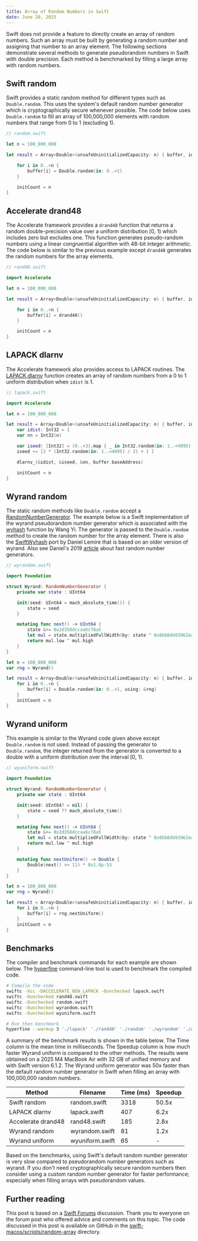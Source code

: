 ```yaml
---
title: Array of Random Numbers in Swift
date: June 20, 2025
---
```


Swift does not provide a feature to directly create an array of random numbers. Such an array must be built by generating a random number and assigning that number to an array element. The following sections demonstrate several methods to generate pseudorandom numbers in Swift with double precision. Each method is benchmarked by filling a large array with random numbers.

## Swift random

Swift provides a static random method for different types such as `Double.random`. This uses the system's default random number generator which is cryptographically secure whenever possible. The code below uses `Double.random` to fill an array of 100,000,000 elements with random numbers that range from 0 to 1 (excluding 1).

```swift
// random.swift

let n = 100_000_000

let result = Array<Double>(unsafeUninitializedCapacity: n) { buffer, initCount in

    for i in 0..<n {
        buffer[i] = Double.random(in: 0..<1)
    }

    initCount = n
}
```

## Accelerate drand48

The Accelerate framework provides a `drand48` function that returns a random double-precision value over a uniform distribution [0, 1) which includes zero but excludes one. This function generates pseudo-random numbers using a linear congruential algorithm with 48-bit integer arithmetic. The code below is similar to the previous example except `drand48` generates the random numbers for the array elements.

```swift
// rand48.swift

import Accelerate

let n = 100_000_000

let result = Array<Double>(unsafeUninitializedCapacity: n) { buffer, initCount in

    for i in 0..<n {
        buffer[i] = drand48()
    }

    initCount = n
}
```

## LAPACK dlarnv

The Accelerate framework also provides access to LAPACK routines. The [LAPACK dlarnv](https://netlib.org/lapack/explore-html/d5/dd2/group__larnv_ga768743496c909a18850020a8ce0382b4.html) function creates an array of random numbers from a 0 to 1 uniform distribution when `idist` is 1.

```swift
// lapack.swift

import Accelerate

let n = 100_000_000

let result = Array<Double>(unsafeUninitializedCapacity: n) { buffer, initCount in
    var idist: Int32 = 1
    var nn = Int32(n)

    var iseed: [Int32] = (0..<3).map { _ in Int32.random(in: 1..<4095) }
    iseed += [2 * (Int32.random(in: 1..<4095) / 2) + 1 ]

    dlarnv_(&idist, &iseed, &nn, buffer.baseAddress)

    initCount = n
}
```

## Wyrand random

The static random methods like `Double.random` accept a [RandomNumberGenerator](https://developer.apple.com/documentation/swift/randomnumbergenerator). The example below is a Swift implementation of the wyrand pseudorandom number generator which is associated with the [wyhash](https://github.com/wangyi-fudan/wyhash) function by Wang Yi. The generator is passed to the `Double.random` method to create the random number for the array element. There is also the [SwiftWyhash](https://github.com/lemire/SwiftWyhash) port by Daniel Lemire that is based on an older version of wyrand. Also see Daniel's 2019 [article](https://lemire.me/blog/2019/03/19/the-fastest-conventional-random-number-generator-that-can-pass-big-crush/) about fast random number generators.

```swift
// wyrandom.swift

import Foundation

struct Wyrand: RandomNumberGenerator {
    private var state : UInt64

    init(seed: UInt64 = mach_absolute_time()) {
        state = seed
    }

    mutating func next() -> UInt64 {
        state &+= 0x2d358dccaa6c78a5
        let mul = state.multipliedFullWidth(by: state ^ 0x8bb84b93962eacc9)
        return mul.low ^ mul.high
    }
}

let n = 100_000_000
var rng = Wyrand()

let result = Array<Double>(unsafeUninitializedCapacity: n) { buffer, initCount in
    for i in 0..<n {
        buffer[i] = Double.random(in: 0..<1, using: &rng)
    }
    initCount = n
}
```

## Wyrand uniform

This example is similar to the Wyrand code given above except `Double.random` is not used. Instead of passing the generator to `Double.random`, the integer returned from the generator is converted to a double with a uniform distribution over the interval [0, 1).

```swift
// wyuniform.swift

import Foundation

struct Wyrand: RandomNumberGenerator {
    private var state : UInt64

    init(seed: UInt64? = nil) {
        state = seed ?? mach_absolute_time()
    }

    mutating func next() -> UInt64 {
        state &+= 0x2d358dccaa6c78a5
        let mul = state.multipliedFullWidth(by: state ^ 0x8bb84b93962eacc9)
        return mul.low ^ mul.high
    }

    mutating func nextUniform() -> Double {
        Double(next() >> 11) * 0x1.0p-53
    }
}

let n = 100_000_000
var rng = Wyrand()

let result = Array<Double>(unsafeUninitializedCapacity: n) { buffer, initCount in
    for i in 0..<n {
        buffer[i] = rng.nextUniform()
    }
    initCount = n
}
```

## Benchmarks

The compiler and benchmark commands for each example are shown below. The [hyperfine](https://github.com/sharkdp/hyperfine) command-line tool is used to benchmark the compiled code.

```bash
# Compile the code
swiftc -Xcc -DACCELERATE_NEW_LAPACK -Ounchecked lapack.swift
swiftc -Ounchecked rand48.swift
swiftc -Ounchecked random.swift
swiftc -Ounchecked wyrandom.swift
swiftc -Ounchecked wyuniform.swift

# Run then benchmark
hyperfine --warmup 3 './lapack' './rand48' './random' './wyrandom' './wyuniform'
```

A summary of the benchmark results is shown in the table below. The Time column is the mean time in milliseconds. The Speedup column is how much faster Wyrand uniform is compared to the other methods. The results were obtained on a 2025 M4 MacBook Air with 32 GB of unified memory and with Swift version 6.1.2. The Wyrand uniform generator was 50x faster than the default random number generator in Swift when filling an array with 100,000,000 random numbers.

<table class="table table-dark table-hover">
<thead>
    <tr>
        <th scope="col">Method</th>
        <th scope="col">Filename</th>
        <th scope="col">Time (ms)</th>
        <th scope="col">Speedup</th>
    </tr>
</thead>
<tbody>
    <tr>
        <td>Swift random</td>
        <td>random.swift</td>
        <td>3318</td>
        <td>50.5x</td>
    </tr>
    <tr>
        <td>LAPACK dlarnv</td>
        <td>lapack.swift</td>
        <td>407</td>
        <td>6.2x</td>
    </tr>
    <tr>
        <td>Accelerate drand48</td>
        <td>rand48.swift</td>
        <td>185</td>
        <td>2.8x</td>
    </tr>
    <tr>
        <td>Wyrand random</td>
        <td>wyrandom.swift</td>
        <td>81</td>
        <td>1.2x</td>
    </tr>
    <tr>
        <td>Wyrand uniform</td>
        <td>wyuniform.swift</td>
        <td>65</td>
        <td>-</td>
    </tr>
</tbody>
</table>

Based on the benchmarks, using Swift's default random number generator is very slow compared to pseudorandom number generators such as wyrand. If you don't need cryptographically secure random numbers then consider using a custom random number generator for faster performance; especially when filling arrays with pseudorandom values.

## Further reading

This post is based on a [Swift Forums](https://forums.swift.org/t/creating-an-array-of-random-numbers-in-swift-is-slow/80022) discussion. Thank you to everyone on the forum post who offered advice and comments on this topic. The code discussed in this post is available on GitHub in the [swift-macos/scripts/random-array](https://github.com/wigging/swift-macos) directory.
